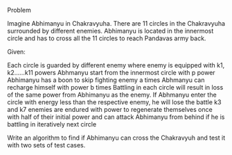 Problem

Imagine Abhimanyu in Chakravyuha. There are 11 circles in the Chakravyuha surrounded by different enemies. Abhimanyu is located in the innermost circle and has to cross all the 11 circles to reach Pandavas army back.

Given:

Each circle is guarded by different enemy where enemy is equipped with k1, k2……k11 powers
Abhmanyu start from the innermost circle with p power
Abhimanyu has a boon to skip fighting enemy a times
Abhmanyu can recharge himself with power b times
Battling in each circle will result in loss of the same power from Abhimanyu as the enemy. If Abhmanyu enter the circle with energy less than the respective enemy, he will lose the battle
k3 and k7 enemies are endured with power to regenerate themselves once with half of their initial power and can attack Abhimanyu from behind if he is battling in iteratively next circle

Write an algorithm to find if Abhimanyu can cross the Chakravyuh and test it with two sets of test cases.
